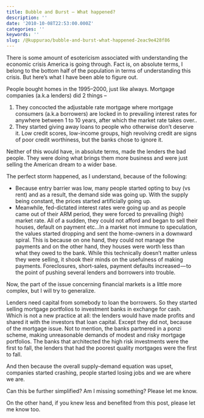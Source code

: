 ```yaml
---
title: Bubble and Burst — What happened?
description: ''
date: '2010-10-08T22:53:00.000Z'
categories: ''
keywords: ''
slug: /@kuppurao/bubble-and-burst-what-happened-2eac9e428f86
---
```


There is some amount of esotericism associated with understanding the economic crisis America is going through. Fact is, on absolute terms, I belong to the bottom half of the population in terms of understanding this crisis. But here’s what I have been able to figure out.

People bought homes in the 1995–2000, just like always. Mortgage companies (a.k.a lenders) did 2 things –

1.  They concocted the adjustable rate mortgage where mortgage consumers (a.k.a borrowers) are locked in to prevailing interest rates for anywhere between 1 to 10 years, after which the market rate takes over..
2.  They started giving away loans to people who otherwise don’t deserve it. Low credit scores, low-income groups, high revolving credit are signs of poor credit worthiness, but the banks chose to ignore it.

Neither of this would have, in absolute terms, made the lenders the bad people. They were doing what brings them more business and were just selling the American dream to a wider base.

The perfect storm happened, as I understand, because of the following:

*   Because entry barrier was low, many people started opting to buy (vs rent) and as a result, the demand side was going up. With the supply being constant, the prices started artificially going up.
*   Meanwhile, fed-dictated interest rates were going up and as people came out of their ARM period, they were forced to prevailing (high) market rate. All of a sudden, they could not afford and began to sell their houses, default on payment etc…In a market not immune to speculation, the values started dropping and sent the home-owners in a downward spiral. This is because on one hand, they could not manage the payments and on the other hand, they houses were worth less than what they owed to the bank. While this technically doesn’t matter unless they were selling, it shook their minds on the usefulness of making payments. Foreclosures, short-sales, payment defaults increased — to the point of pushing several lenders and borrowers into trouble.

Now, the part of the issue concerning financial markets is a little more complex, but I will try to generalize.

Lenders need capital from somebody to loan the borrowers. So they started selling mortgage portfolios to investment banks in exchange for cash. Which is not a new practice at all: the lenders would have made profits and shared it with the investors that loan capital. Except they did not, because of the mortgage issue. Not to mention, the banks partnered in a ponzi scheme, making unreasonable demands of modest and risky mortgage portfolios. The banks that architected the high risk investments were the first to fall, the lenders that had the poorest quality mortgages were the first to fall.

And then because the overall supply-demand equation was upset, companies started crashing, people started losing jobs and we are where we are.

Can this be further simplified? Am I missing something? Please let me know.

On the other hand, if you knew less and benefited from this post, please let me know too.
